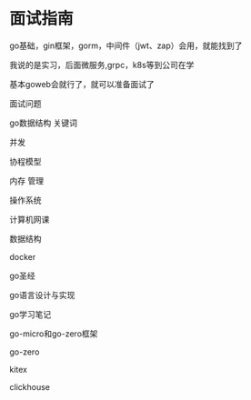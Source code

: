 



# 面试指南

go基础，gin框架，gorm，中间件（jwt、zap）会用，就能找到了

我说的是实习，后面微服务,grpc，k8s等到公司在学

基本goweb会就行了，就可以准备面试了

面试问题

go数据结构 关键词

并发

协程模型

内存 管理

操作系统

计算机网课

数据结构

docker

go圣经

go语言设计与实现

go学习笔记

go-micro和go-zero框架

go-zero

kitex

clickhouse

